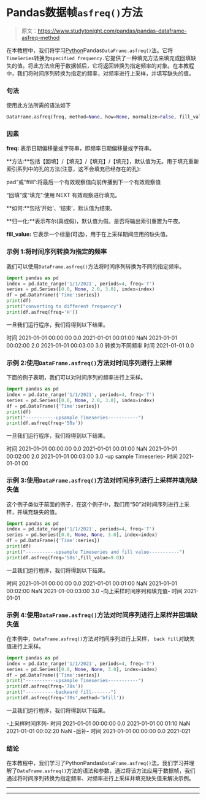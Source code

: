 # Pandas数据帧`asfreq()`方法

> 原文：<https://www.studytonight.com/pandas/pandas-dataframe-asfreq-method>

在本教程中，我们将学习[Python](https://www.studytonight.com/python/getting-started-with-python)Pandas`DataFrame.asfreq()`法。它将`TimeSeries`转换为`specified frequency.`它提供了一种填充方法来填充或回填缺失的值。将此方法应用于数据帧后，它将返回转换为指定频率的对象。在本教程中，我们将时间序列转换为指定的频率，对频率进行上采样，并填写缺失的值。

### 句法

使用此方法所需的语法如下

```py
DataFrame.asfreq(freq, method=None, how=None, normalize=False, fill_value=None)
```

### 因素

**freq:** 表示日期偏移量或字符串，即频率日期偏移量或字符串。

**方法:**包括【回填】/【填充】/【填充】/【填充】，默认值为无。用于填充重新索引系列中的孔的方法(注意，这不会填充已经存在的孔):

pad”或“ffill”:将最后一个有效观察值向前传播到下一个有效观察值

“回填”或“填充”:使用 NEXT 有效观察进行填充。

**如何:**包括‘开始’、‘结束’，默认值为结束。

**归一化:**表示布尔(真或假)，默认值为假。是否将输出索引重置为午夜。

**fill_value:** 它表示一个标量(可选)，用于在上采样期间应用的缺失值。

### 示例 1:将时间序列转换为指定的频率

我们可以使用`DataFrame.asfreq()`方法将时间序列转换为不同的指定频率。

```py
import pandas as pd
index = pd.date_range('1/1/2021', periods=4, freq='T')
series = pd.Series([0.0, None, 2.0, 3.0], index=index)
df = pd.DataFrame({'Time':series})
print(df)
print("converting to different frequency")
print(df.asfreq(freq='H'))
```

一旦我们运行程序，我们将得到以下结果。

时间
2021-01-01 00:00:00 0.0
2021-01-01 00:01:00 NaN
2021-01-01 00:02:00 2.0
2021-01-01 00:03:00 3.0
转换为不同频率
时间
2021-01-01 0.0

### 示例 2:使用`DataFrame.asfreq()`方法对时间序列进行上采样

下面的例子表明，我们可以对时间序列的频率进行上采样。

```py
import pandas as pd
index = pd.date_range('1/1/2021', periods=4, freq='T')
series = pd.Series([0.0, None, 2.0, 3.0], index=index)
df = pd.DataFrame({'Time':series})
print(df)
print("-----------upsample Timeseries-----------")
print(df.asfreq(freq='50s'))
```

一旦我们运行程序，我们将得到以下结果。

时间
2021-01-01 00:00:00 0.0
2021-01-01 00:01:00 NaN
2021-01-01 00:02:00 2.0
2021-01-01 00:03:00 3.0
-up sample Timeseries-
时间
2021-01-01 00

### 示例 3:使用`DataFrame.asfreq()`方法对时间序列进行上采样并填充缺失值

这个例子类似于前面的例子，在这个例子中，我们用“50”对时间序列进行上采样，并填充缺失的值。

```py
import pandas as pd
index = pd.date_range('1/1/2021', periods=4, freq='T')
series = pd.Series([0.0, None, None, 3.0], index=index)
df = pd.DataFrame({'Time':series})
print(df)
print("-----------upsample Timeseries and fill value-----------")
print(df.asfreq(freq='50s',fill_value=9.0))
```

一旦我们运行程序，我们将得到以下结果。

时间
2021-01-01 00:00:00 0.0
2021-01-01 00:01:00 NaN
2021-01-01 00:02:00 NaN
2021-01-00:03:00 3.0
-向上采样时间序列和填充值-
时间
2021-01-01

### 示例 4:使用`DataFrame.asfreq()`方法对时间序列进行上采样并回填缺失值

在本例中，`DataFrame.asfreq()`方法对时间序列进行上采样， `back fill`对缺失值进行上采样。

```py
import pandas as pd
index = pd.date_range('1/1/2021', periods=4, freq='T')
series = pd.Series([0.0, None, None, 3.0], index=index)
df = pd.DataFrame({'Time':series})
print("-----------upsample Timeseries-----------")
print(df.asfreq(freq='70s'))
print("-----------backward fill-------")
print(df.asfreq(freq='70s',method='bfill'))
```

一旦我们运行程序，我们将得到以下结果。

-上采样时间序列-
时间
2021-01-01 00:00:00 0.0
2021-01-01 00:01:10 NaN
2021-01-01 00:02:20 NaN
-后补-
时间
2021-01-01 00:00:00 0.0
2021-021

### 结论

在本教程中，我们学习了PythonPandas`DataFrame.asfreq()`法。我们学习并理解了`DataFrame.asfreq()`方法的语法和参数，通过将该方法应用于数据帧，我们通过将时间序列转换为指定频率、对频率进行上采样并填充缺失值来解决示例。

* * *

* * *
